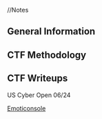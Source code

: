 //Notes
<h2>General Information</h2>

<h2>CTF Methodology</h2>

<h2>CTF Writeups</h2>
US Cyber Open 06/24

[Emoticonsole](WriteUPs/Emoticonsole.md)
